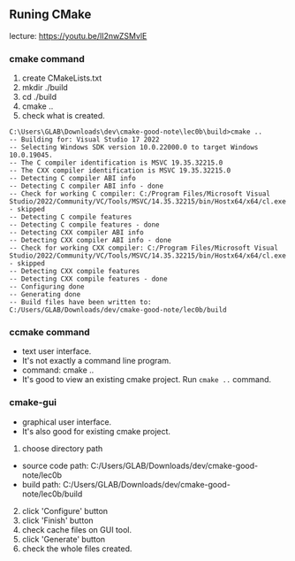 ## Runing CMake
lecture: https://youtu.be/lI2nwZSMvlE

### cmake command
1. create CMakeLists.txt
2. mkdir ./build
3. cd ./build
4. cmake ..
5. check what is created.

```
C:\Users\GLAB\Downloads\dev\cmake-good-note\lec0b\build>cmake ..
-- Building for: Visual Studio 17 2022
-- Selecting Windows SDK version 10.0.22000.0 to target Windows 10.0.19045.
-- The C compiler identification is MSVC 19.35.32215.0
-- The CXX compiler identification is MSVC 19.35.32215.0
-- Detecting C compiler ABI info
-- Detecting C compiler ABI info - done
-- Check for working C compiler: C:/Program Files/Microsoft Visual Studio/2022/Community/VC/Tools/MSVC/14.35.32215/bin/Hostx64/x64/cl.exe - skipped
-- Detecting C compile features
-- Detecting C compile features - done
-- Detecting CXX compiler ABI info
-- Detecting CXX compiler ABI info - done
-- Check for working CXX compiler: C:/Program Files/Microsoft Visual Studio/2022/Community/VC/Tools/MSVC/14.35.32215/bin/Hostx64/x64/cl.exe - skipped
-- Detecting CXX compile features
-- Detecting CXX compile features - done
-- Configuring done
-- Generating done
-- Build files have been written to: C:/Users/GLAB/Downloads/dev/cmake-good-note/lec0b/build
```

### ccmake command
- text user interface.
- It's not exactly a command line program.
- command: cmake ..
- It's good to view an existing cmake project. Run `cmake ..` command.

### cmake-gui
- graphical user interface.
- It's also good for existing cmake project.
1. choose directory path
  - source code path: C:/Users/GLAB/Downloads/dev/cmake-good-note/lec0b
  - build path: C:/Users/GLAB/Downloads/dev/cmake-good-note/lec0b/build
2. click 'Configure' button
3. click 'Finish' button
4. check cache files on GUI tool.
5. click 'Generate' button
6. check the whole files created.
